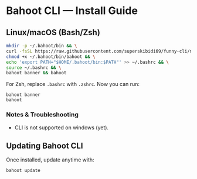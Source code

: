 
# Bahoot CLI —  Install Guide

## Linux/macOS (Bash/Zsh)
```bash
mkdir -p ~/.bahoot/bin && \
curl -fsSL https://raw.githubusercontent.com/superskibidi69/funny-cli/main/bahoot -o ~/.bahoot/bin/bahoot && \
chmod +x ~/.bahoot/bin/bahoot && \
echo 'export PATH="$HOME/.bahoot/bin:$PATH"' >> ~/.bashrc && \
source ~/.bashrc && \
bahoot banner && bahoot
```

For Zsh, replace `.bashrc` with `.zshrc`.
Now you can run:
```shell
bahoot banner
bahoot
```

### Notes & Troubleshooting
- CLI is not supported on windows (yet).

## Updating Bahoot CLI
Once installed, update anytime with:
```shell
bahoot update
```